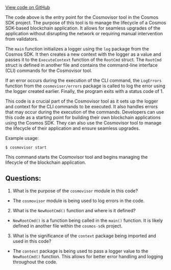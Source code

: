 [View code on GitHub](https://github.com/cosmos/cosmos-sdk.git/tools/cosmovisor/cmd/cosmovisor/main.go)

The code above is the entry point for the Cosmovisor tool in the Cosmos SDK project. The purpose of this tool is to manage the lifecycle of a Cosmos SDK-based blockchain application. It allows for seamless upgrades of the application without disrupting the network or requiring manual intervention from validators.

The `main` function initializes a logger using the `log` package from the Cosmos SDK. It then creates a new context with the logger as a value and passes it to the `ExecuteContext` function of the `RootCmd` struct. The `RootCmd` struct is defined in another file and contains the command-line interface (CLI) commands for the Cosmovisor tool.

If an error occurs during the execution of the CLI command, the `LogErrors` function from the `cosmovisor/errors` package is called to log the error using the logger created earlier. Finally, the program exits with a status code of 1.

This code is a crucial part of the Cosmovisor tool as it sets up the logger and context for the CLI commands to be executed. It also handles errors that may occur during the execution of the commands. Developers can use this code as a starting point for building their own blockchain applications using the Cosmos SDK. They can also use the Cosmovisor tool to manage the lifecycle of their application and ensure seamless upgrades. 

Example usage:

```
$ cosmovisor start
```

This command starts the Cosmovisor tool and begins managing the lifecycle of the blockchain application.
## Questions: 
 1. What is the purpose of the `cosmovisor` module in this code?
- The `cosmovisor` module is being used to log errors in the code.

2. What is the `NewRootCmd()` function and where is it defined?
- `NewRootCmd()` is a function being called in the `main()` function. It is likely defined in another file within the `cosmos-sdk` project.

3. What is the significance of the `context` package being imported and used in this code?
- The `context` package is being used to pass a logger value to the `NewRootCmd()` function. This allows for better error handling and logging throughout the code.